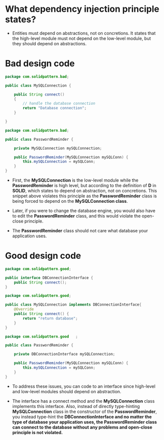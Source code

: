 # What dependency injection principle states? #
- Entities must depend on abstractions, not on concretions. It states that the high-level module must not depend on the low-level module, but they should depend on abstractions.

# Bad design code #
```java
package com.solidpattern.bad;

public class MySQLConnection {

    public String connect()
    {
        // handle the database connection
        return "Database connection";
    }

}
```

```java
package com.solidpattern.bad;

public class PasswordReminder {

    private MySQLConnection mySQLConnection;

    public PasswordReminder(MySQLConnection mySQLConn) {
        this.mySQLConnection = mySQLConn;
    }
}
```

- First, the <b>MySQLConnection</b> is the low-level module while the <b>PasswordReminder</b> is high level, but according to the definition of <b>D</b> in <b>SOLID</b>, which states to depend on abstraction, not on concretions. This snippet above violates this principle as the <b>PasswordReminder</b> class is being forced to depend on the <b>MySQLConnection class</b>.

- Later, if you were to change the database engine, you would also have to edit the <b>PasswordReminder</b> class, and this would violate the open-close principle.

- The <b>PasswordReminder</b> class should not care what database your application uses. 

# Good design code #
```java
package com.solidpattern.good;

public interface DBConnectionInterface {
    public String connect();
}
```

```java
package com.solidpattern.good;

public class MySQLConnection implements DBConnectionInterface{
    @Override
    public String connect() {
        return "return database";
    }
}
```

```java
package com.solidpattern.good   ;

public class PasswordReminder {

    private DBConnectionInterface mySQLConnection;

    public PasswordReminder(MySQLConnection mySQLConn) {
        this.mySQLConnection = mySQLConn;
    }
}
```

- To address these issues, you can code to an interface since high-level and low-level modules should depend on abstraction.

- The interface has a connect method and the <b>MySQLConnection</b> class implements this interface. Also, instead of directly type-hinting <b>MySQLConnection</b> class in the constructor of the <b>PasswordReminder</b>, you instead type-hint the <b>DBConnectionInterface  and no matter the type of database your application uses, the PasswordReminder class can connect to the database without any problems and open-close principle is not violated.